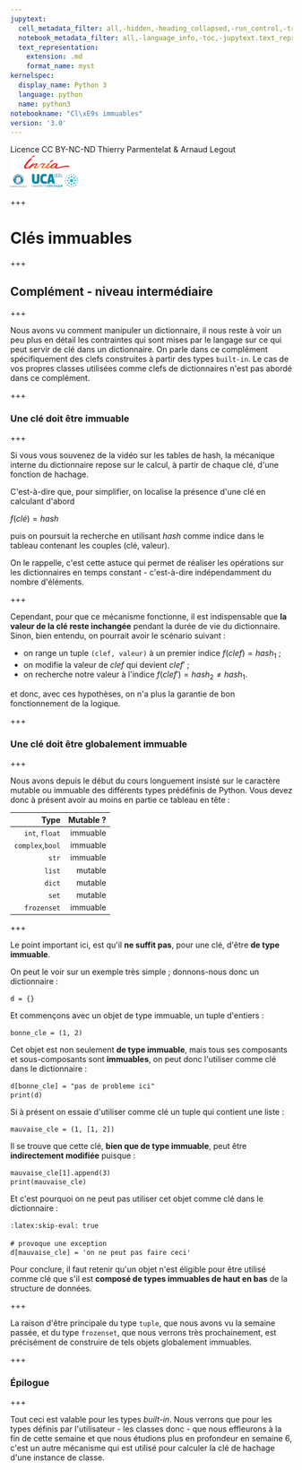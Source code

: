 ```yaml
---
jupytext:
  cell_metadata_filter: all,-hidden,-heading_collapsed,-run_control,-trusted
  notebook_metadata_filter: all,-language_info,-toc,-jupytext.text_representation.jupytext_version,-jupytext.text_representation.format_version
  text_representation:
    extension: .md
    format_name: myst
kernelspec:
  display_name: Python 3
  language: python
  name: python3
notebookname: "Cl\xE9s immuables"
version: '3.0'
---
```


<div class="licence">
<span>Licence CC BY-NC-ND</span>
<span>Thierry Parmentelat &amp; Arnaud Legout</span>
<span><img src="media/both-logos-small-alpha.png" /></span>
</div>

+++

# Clés immuables

+++

## Complément - niveau intermédiaire

+++

Nous avons vu comment manipuler un dictionnaire, il nous reste à voir un peu plus en détail les contraintes qui sont mises par le langage sur ce qui peut servir de clé dans un dictionnaire. On parle dans ce complément spécifiquement des clefs construites à partir des types `built-in`. Le cas de vos propres classes utilisées comme clefs de dictionnaires n'est pas abordé dans ce complément.

+++

### Une clé doit être immuable

+++

Si vous vous souvenez de la vidéo sur les tables de hash, la mécanique interne du dictionnaire repose sur le calcul, à partir de chaque clé, d'une fonction de hachage.

C'est-à-dire que, pour simplifier, on localise la présence d'une clé en calculant d'abord

$f(clé) = hash$

puis on poursuit la recherche en utilisant $hash$ comme indice dans le tableau contenant les couples (clé, valeur).

On le rappelle, c'est cette astuce qui permet de réaliser les opérations sur les dictionnaires en temps constant - c'est-à-dire indépendamment du nombre d'éléments.

+++

Cependant, pour que ce mécanisme fonctionne, il est indispensable que **la valeur de la clé reste inchangée** pendant la durée de vie du dictionnaire. Sinon, bien entendu, on pourrait avoir le scénario suivant :

* on range un tuple `(clef, valeur)` à un premier indice $f(clef) = hash_1$ ;
* on modifie la valeur de $clef$ qui devient $clef'$ ;
* on recherche notre valeur à l'indice $f(clef') = hash_2 \neq hash_1$.

et donc, avec ces hypothèses, on n'a plus la garantie de bon fonctionnement de la logique.

+++

### Une clé doit être globalement immuable

+++

Nous avons depuis le début du cours longuement insisté sur le caractère mutable ou immuable des différents types prédéfinis de Python. Vous devez donc à présent avoir au moins en partie ce tableau en tête :

| Type            | Mutable ? |
|----------------:|----------:|
| `int`, `float`  | immuable  |
|`complex`,`bool` | immuable  |
|`str`            | immuable  |
|`list`           | mutable   |
|`dict`           | mutable   |
|`set`            | mutable   |
|`frozenset`      | immuable  |

+++

Le point important ici, est qu'il **ne suffit pas**, pour une clé, d'être **de type immuable**.

On peut le voir sur un exemple très simple ; donnons-nous donc un dictionnaire :

```{code-cell}
d = {}
```

Et commençons avec un objet de type immuable, un tuple d'entiers :

```{code-cell}
bonne_cle = (1, 2)
```

Cet objet est non seulement **de type immuable**, mais tous ses composants et sous-composants sont **immuables**, on peut donc l'utiliser comme clé dans le dictionnaire :

```{code-cell}
d[bonne_cle] = "pas de probleme ici"
print(d)
```

Si à présent on essaie d'utiliser comme clé un tuple qui contient une liste :

```{code-cell}
mauvaise_cle = (1, [1, 2])
```

Il se trouve que cette clé, **bien que de type immuable**, peut être **indirectement modifiée** puisque :

```{code-cell}
mauvaise_cle[1].append(3)
print(mauvaise_cle)
```

Et c'est pourquoi on ne peut pas utiliser cet objet comme clé dans le dictionnaire :

```{code-cell}
:latex:skip-eval: true

# provoque une exception
d[mauvaise_cle] = 'on ne peut pas faire ceci'
```

Pour conclure, il faut retenir qu'un objet n'est éligible pour être utilisé comme clé que s'il est **composé de types immuables de haut en bas** de la structure de données.

+++

La raison d'être principale du type `tuple`, que nous avons vu la semaine passée, et du type `frozenset`, que nous verrons très prochainement, est précisément de construire de tels objets globalement immuables.

+++

### Épilogue

+++

Tout ceci est valable pour les types *built-in*. Nous verrons que pour les types définis par l'utilisateur - les classes donc - que nous effleurons à la fin de cette semaine et que nous étudions plus en profondeur en semaine 6, c'est un autre mécanisme qui est utilisé pour calculer la clé de hachage d'une instance de classe.
